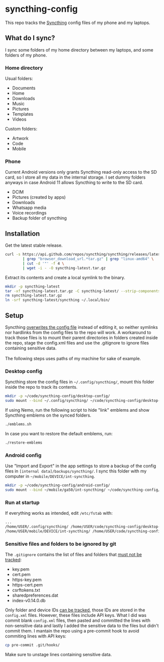 # syncthing-config
This repo tracks the [Syncthing](https://github.com/syncthing/syncthing) config files of my phone and my laptops.

## What do I sync?
I sync some folders of my home directory between my laptops, and some folders of my phone.

### Home directory
Usual folders:
* Documents
* Home
* Downloads
* Music
* Pictures
* Templates
* Videos

Custom folders:
* Artwork
* Code
* Mobile

### Phone
Current Android versions only grants Syncthing read-only access to the SD card, so I store all my data in the internal storage. I set dummy folders anyways in case Android 11 allows Syncthing to write to the SD card.
* DCIM
* Pictures (created by apps)
* Downloads
* Whatsapp media
* Voice recordings
* Backup folder of syncthing

## Installation
Get the latest stable release.
```zsh
curl -s https://api.github.com/repos/syncthing/syncthing/releases/latest \
        | grep "browser_download_url.*tar.gz" | grep "linux-amd64" \
        | cut -d '"' -f 4 \
        | wget -i - -O syncthing-latest.tar.gz
```

Extract its contents and create a local symlink to the binary.
```zsh
mkdir -p syncthing-latest
tar -xf syncthing-latest.tar.gz -C syncthing-latest/ --strip-components=1
rm syncthing-latest.tar.gz
ln -srf syncthing-latest/syncthing ~/.local/bin/
```

## Setup
Syncthing [overwrites the config file](https://github.com/syncthing/syncthing/issues/6628) instead of editing it, so neither symlinks nor hardlinks from the config files to the repo will work. A workaround to track those files is to mount their parent directories in folders created inside the repo, stage the config.xml files and use the .gitignore to ignore files containing sensitive data.
<br />
<br />
The following steps uses paths of my machine for sake of example.

### Desktop config
Syncthing store the config files in ```~/.config/syncthing/```, mount this folder inside the repo to track its contents. 
```zsh
mkdir -p ~/code/syncthing-config/desktop-config/
sudo mount --bind ~/.config/syncthing/ ~/code/syncthing-config/desktop-config/
```
If using Nemo, run the following script to hide "link" emblems and show Syncthing emblems on the synced folders.
```zsh
./emblems.sh
```
In case you want to restore the default emblems, run:
```zsh
./restore-emblems
```

### Android config
Use "Import and Export" in the app settings to store a backup of the config files in ```[internal data]/backups/syncthing/```. I sync this folder with my computer in ```~/mobile/DEVICE/int-syncthing```.
```zsh
mkdir -p ~/code/syncthing-config/android-config/
sudo mount --bind ~/mobile/ga50/int-syncthing/ ~/code/syncthing-config/android-config/
```
### Run at startup
If everything works as intended, edit `/etc/fstab` with:
```zsh
...
/home/USER/.config/syncthing/ /home/USER/code/syncthing-config/desktop-config/              none user,nodev,x-gvfs-hide,bind 0 0
/home/USER/mobile/DEVICE/int-syncthing/ /home/USER/code/syncthing-config/android-config/    none user,nodev,x-gvfs-hide,bind 0 0
```

### Sensitive files and folders to be ignored by git
The ```.gitignore``` contains the list of files and folders that [must not be tracked](https://docs.syncthing.net/users/security.html#protecting-your-syncthing-keys-and-identity):
* key.pem
* cert.pem
* https-key.pem
* https-cert.pem
* csrftokens.txt
* sharedpreferences.dat
* index-v0.14.0.db

Only folder and device IDs [can be tracked](https://docs.syncthing.net/users/faq.html#should-i-keep-my-device-ids-secret), those IDs are stored in the ```config.xml``` files. However, these files include API keys. What I did was commit blank ```config.xml``` files, then pasted and committed the lines with non-sensitive data and lastly I added the sensitive data to the files but didn't commit them. I mantain the repo using a pre-commit hook to avoid commiting lines with API keys:

```zsh
cp pre-commit .git/hooks/
```
Make sure to unstage lines containing sensitive data.
